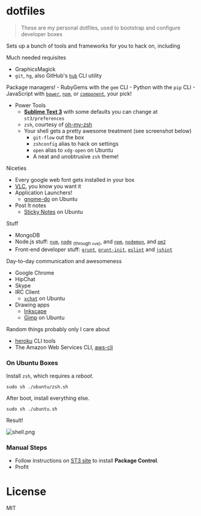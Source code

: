 # dotfiles

> These are my personal dotfiles, used to bootstrap and configure developer boxes

Sets up a bunch of tools and frameworks for you to hack on, including

Much needed requisites

- GraphicsMagick
- `git`, `hg`, also GitHub's [`hub`](http://hub.github.com/) CLI utility

Package managers!
    - RubyGems with the `gem` CLI
    - Python with the `pip` CLI
    - JavaScript with [`bower`](http://bower.io/), [`npm`](http://npmjs.org/), or [`component`](http://component.io/), your pick!

- Power Tools
    - [**Sublime Text 3**](http://www.sublimetext.com/3) with some defaults you can change at `st3/preferences`
    - `zsh`, courtesy of [oh-my-zsh](https://github.com/robbyrussell/oh-my-zsh "A community-driven framework for managing your zsh configuration")
    - Your shell gets a pretty awesome treatment (see screenshot below)
        - `git-flow` out the box
        - `zshconfig` alias to hack on settings
        - `open` alias to `xdg-open` on Ubuntu
        - A neat and unobtrusive `zsh` theme!

Niceties

- Every google web font gets installed in your box
- [VLC](http://www.videolan.org/vlc/index.html), you know you want it
- Application Launchers!
    - [gnome-do](https://launchpad.net/do) on Ubuntu
- Post It notes
    - [Sticky Notes](https://launchpad.net/indicator-stickynotes) on Ubuntu

Stuff

- MongoDB
- Node.js stuff: [`nvm`](https://github.com/creationix/nvm), [`node`](http://nodejs.org) <sub>(through `nvm`)</sub>, and [`npm`](http://npmjs.org/), [`nodemon`](https://github.com/remy/nodemon), and [`pm2`](https://github.com/Unitech/pm2)
- Front-end developer stuff: [`grunt`](http://gruntjs.com/), [`grunt-init`](https://github.com/gruntjs/grunt-init), [`eslint`](https://github.com/nzakas/eslint) and [`jshint`](http://www.jshint.com/)

Day-to-day communication and awesomeness

- Google Chrome
- HipChat
- Skype
- IRC Client
    - [`xchat`](https://apps.ubuntu.com/cat/applications/precise/xchat/) on Ubuntu
- Drawing apps
    - [Inkscape](http://inkscape.org/en/)
    - [Gimp](http://www.gimp.org/) on Ubuntu

Random things probably only I care about

- [heroku](https://toolbelt.heroku.com/) CLI tools
- The Amazon Web Services CLI, [aws-cli](http://aws.amazon.com/cli/)

### On Ubuntu Boxes

Install `zsh`, which requires a _reboot_.

````shell
sudo sh ./ubuntu/zsh.sh
````

After boot, install everything else.

```shell
sudo sh ./ubuntu.sh
```

Result!

![shell.png][1]

### Manual Steps

- Follow instructions on [ST3 site](https://sublime.wbond.net/installation#ST3) to install **Package Control**.
- Profit

# License

MIT

  [1]: https://raw.github.com/bevacqua/dotfiles/master/ubuntu/shell.png
